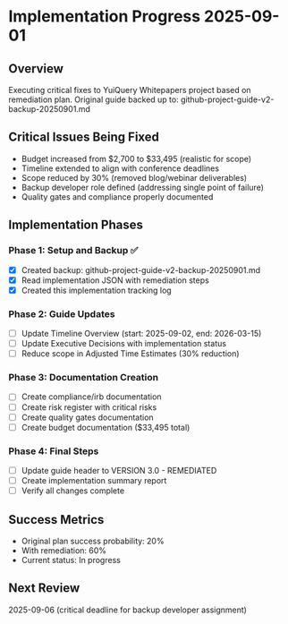 # Implementation Progress 2025-09-01

## Overview
Executing critical fixes to YuiQuery Whitepapers project based on remediation plan.
Original guide backed up to: github-project-guide-v2-backup-20250901.md

## Critical Issues Being Fixed
- Budget increased from $2,700 to $33,495 (realistic for scope)
- Timeline extended to align with conference deadlines
- Scope reduced by 30% (removed blog/webinar deliverables)
- Backup developer role defined (addressing single point of failure)
- Quality gates and compliance properly documented

## Implementation Phases

### Phase 1: Setup and Backup ✅
- [x] Created backup: github-project-guide-v2-backup-20250901.md
- [x] Read implementation JSON with remediation steps
- [x] Created this implementation tracking log

### Phase 2: Guide Updates
- [ ] Update Timeline Overview (start: 2025-09-02, end: 2026-03-15)
- [ ] Update Executive Decisions with implementation status
- [ ] Reduce scope in Adjusted Time Estimates (30% reduction)

### Phase 3: Documentation Creation
- [ ] Create compliance/irb documentation
- [ ] Create risk register with critical risks
- [ ] Create quality gates documentation
- [ ] Create budget documentation ($33,495 total)

### Phase 4: Final Steps
- [ ] Update guide header to VERSION 3.0 - REMEDIATED
- [ ] Create implementation summary report
- [ ] Verify all changes complete

## Success Metrics
- Original plan success probability: 20%
- With remediation: 60%
- Current status: In progress

## Next Review
2025-09-06 (critical deadline for backup developer assignment)